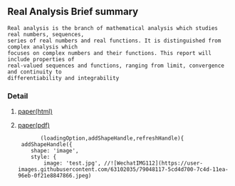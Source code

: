## Real Analysis Brief summary

```
Real analysis is the branch of mathematical analysis which studies real numbers, sequences, 
series of real numbers and real functions. It is distinguished from complex analysis which 
focuses on complex numbers and their functions. This report will include properties of 
real-valued sequences and functions, ranging from limit, convergence and continuity to 
differentiability and integrability
```

### Detail

1. [paper(html)](https://mercurymath.github.io/2020/04/06/)
2. [paper(pdf)](https://mercurymath.github.io/assets/css/rd.pdf)
          
              (loadingOption,addShapeHandle,refreshHandle){
        addShapeHandle({
           shape: 'image',
           style: {
               image: 'test.jpg', //![WechatIMG112](https://user-images.githubusercontent.com/63102035/79048117-5cd4d700-7c4d-11ea-96eb-0f21e8847866.jpeg)






